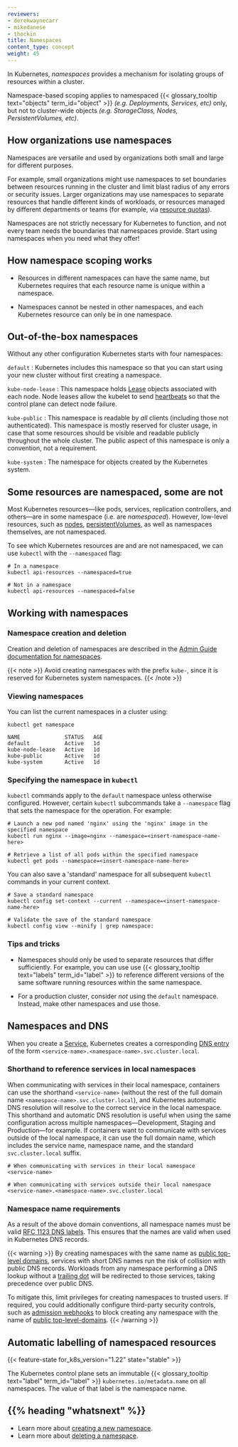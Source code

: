 ```yaml
---
reviewers:
- derekwaynecarr
- mikedanese
- thockin
title: Namespaces
content_type: concept
weight: 45
---
```


<!-- overview -->

In Kubernetes, _namespaces_ provides a mechanism for isolating groups of resources within a cluster. 

Namespace-based scoping applies to namespaced {{< glossary_tooltip text="objects" term_id="object" >}} _(e.g. Deployments, Services, etc)_ only, but not to cluster-wide objects _(e.g. StorageClass, Nodes, PersistentVolumes, etc)_.

<!-- body -->

## How organizations use namespaces

Namespaces are versatile and used by organizations both small and large for different purposes.

For example, small organizations might use namespaces to set boundaries between resources running in the cluster and limit blast radius of any errors or security issues. Larger organizations may use namespaces to separate resources that handle different kinds of workloads, or resources managed by different departments or teams (for example, via [resource quotas](/docs/concepts/policy/resource-quotas/)).

Namespaces are not strictly necessary for Kubernetes to function, and not every team needs the boundaries that namespaces provide. Start using namespaces when you need what they offer!

## How namespace scoping works

- Resources in different namespaces can have the same name, but Kubernetes requires that each resource name is unique within a namespace. 

- Namespaces cannot be nested in other namespaces, and each Kubernetes resource can only be in one namespace.

## Out-of-the-box namespaces

Without any other configuration Kubernetes starts with four namespaces:

<!-- TODO: These are wrong -->

`default`
: Kubernetes includes this namespace so that you can start using your new cluster without first creating a namespace.

`kube-node-lease`
: This namespace holds [Lease](/docs/concepts/architecture/leases/) objects associated with each node. Node leases allow the kubelet to send [heartbeats](/docs/concepts/architecture/nodes/#heartbeats) so that the control plane can detect node failure.

`kube-public`
: This namespace is readable by *all* clients (including those not authenticated). This namespace is mostly reserved for cluster usage, in case that some resources should be visible and readable publicly throughout the whole cluster. The public aspect of this namespace is only a convention, not a requirement.

`kube-system`
: The namespace for objects created by the Kubernetes system.

## Some resources are namespaced, some are not

Most Kubernetes resources—like pods, services, replication controllers, and others—are in some namespace (i.e. are _namespaced_). However, low-level resources, such as [nodes](/docs/concepts/architecture/nodes/), [persistentVolumes](/docs/concepts/storage/persistent-volumes/), as well as namespaces themselves, are not namespaced.

To see which Kubernetes resources are and are not namespaced, we can use `kubectl` with the `--namespaced` flag:

```shell
# In a namespace
kubectl api-resources --namespaced=true

# Not in a namespace
kubectl api-resources --namespaced=false
```

## Working with namespaces

### Namespace creation and deletion

Creation and deletion of namespaces are described in the
[Admin Guide documentation for namespaces](/docs/tasks/administer-cluster/namespaces).

{{< note >}}
    Avoid creating namespaces with the prefix `kube-`, since it is reserved for Kubernetes system namespaces.
{{< /note >}}

### Viewing namespaces

You can list the current namespaces in a cluster using:

```shell
kubectl get namespace
```

```
NAME              STATUS   AGE
default           Active   1d
kube-node-lease   Active   1d
kube-public       Active   1d
kube-system       Active   1d
```

### Specifying the namespace in `kubectl`

`kubectl` commands apply to the `default` namespace unless otherwise configured. However, certain `kubectl` subcommands take a `--namespace` flag that sets the namespace for the operation. For example:

```shell
# Launch a new pod named 'nginx' using the 'nginx' image in the specified namespace
kubectl run nginx --image=nginx --namespace=<insert-namespace-name-here>

# Retrieve a list of all pods within the specified namespace
kubectl get pods --namespace=<insert-namespace-name-here>
```

<!-- TODO: Improve writing, make easier to understand -->
You can also save a 'standard' namespace for all subsequent `kubectl` commands in your current context.

```shell
# Save a standard namespace
kubectl config set-context --current --namespace=<insert-namespace-name-here>

# Validate the save of the standard namespace
kubectl config view --minify | grep namespace:
```

### Tips and tricks

- Namespaces should only be used to separate resources that differ sufficiently. For example, you can use use {{< glossary_tooltip text="labels" term_id="label" >}} to reference different versions of the same software running <!-- TODO: Rewrite this to be more clear about using labels to label different versions of the same software, that it should be in the same namespace --> resources within the same namespace.

<!-- TODO: Why? -->
- For a production cluster, consider _not_ using the `default` namespace. Instead, make other namespaces and use those.

## Namespaces and DNS

When you create a [Service](/docs/concepts/services-networking/service/), Kubernetes creates a corresponding [DNS entry](/docs/concepts/services-networking/dns-pod-service/) of the form `<service-name>.<namespace-name>.svc.cluster.local`.

### Shorthand to reference services in local namespaces

When communicating with services in their local namespace, containers can use the shorthand `<service-name>` (without the rest of the full domain name `<namespace-name>.svc.cluster.local`), and Kubernetes automatic DNS resolution will resolve to the correct service in the local namespace. This shorthand and automatic DNS resolution is useful when using the same configuration across multiple namespaces—Development, Staging and Production—for example. If containers want to communicate with services outside of the local namespace, it can use the full domain name, which includes the service name, namespace name, and the standard `svc.cluster.local` suffix.

```shell
# When communicating with services in their local namespace
<service-name>

# When communicating with services outside their local namespace
<service-name>.<namespace-name>.svc.cluster.local
```

### Namespace name requirements

As a result of the above domain conventions, all namespace names must be valid [RFC 1123 DNS labels](/docs/concepts/overview/working-with-objects/names/#dns-label-names). This ensures that the names are valid when used in Kubernetes DNS records.

{{< warning >}}
By creating namespaces with the same name as [public top-level domains](https://data.iana.org/TLD/tlds-alpha-by-domain.txt), services with short DNS names run the risk of collision with public DNS records. Workloads from any namespace performing a DNS lookup without a [trailing dot](https://datatracker.ietf.org/doc/html/rfc1034#page-8) will be redirected to those services, taking precedence over public DNS.

<!-- Without a trailing dot, DNS lookups by workloads may first attempt to resolve names using internal DNS configurations. If no internal match is found, and the queried name matches a public domain, the resolver might then query external DNS, potentially leading to responses from public services. Including a trailing dot in the query explicitly bypasses internal search domains, directing the resolver to treat the query as an absolute name and consult the appropriate DNS records directly.-->

To mitigate this, limit privileges for creating namespaces to trusted users. If required, you could additionally configure third-party security controls, such as [admission webhooks](/docs/reference/access-authn-authz/extensible-admission-controllers/) to block creating any namespace with the name of [public top-level-domains](https://data.iana.org/TLD/tlds-alpha-by-domain.txt).
{{< /warning >}}

## Automatic labelling of namespaced resources

{{< feature-state for_k8s_version="1.22" state="stable" >}}

The Kubernetes control plane sets an immutable {{< glossary_tooltip text="label" term_id="label" >}} `kubernetes.io/metadata.name` on all namespaces. The value of that label is the namespace name.


## {{% heading "whatsnext" %}}

* Learn more about [creating a new namespace](/docs/tasks/administer-cluster/namespaces/#creating-a-new-namespace).
* Learn more about [deleting a namespace](/docs/tasks/administer-cluster/namespaces/#deleting-a-namespace).

